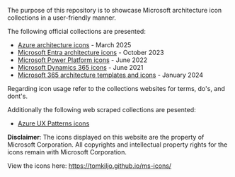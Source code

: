 The purpose of this repository is to showcase Microsoft architecture icon collections in a user-friendly manner.

The following official collections are presented:

- [Azure architecture icons](https://learn.microsoft.com/en-us/azure/architecture/icons) - March 2025
- [Microsoft Entra architecture icons](https://learn.microsoft.com/en-us/entra/architecture/architecture-icons) - October 2023
- [Microsoft Power Platform icons](https://learn.microsoft.com/en-us/power-platform/guidance/icons) - June 2022
- [Microsoft Dynamics 365 icons](https://learn.microsoft.com/en-us/dynamics365/get-started/icon) - June 2021
- [Microsoft 365 architecture templates and icons](https://learn.microsoft.com/en-us/microsoft-365/solutions/architecture-icons-templates) - January 2024

Regarding icon usage refer to the collections websites for terms, do's, and dont's.

Additionally the following web scraped collections are pesented:

- [Azure UX Patterns icons](https://azure.microsoft.com/en-gb/patterns/styles/glyphs-icons/)

**Disclaimer**: The icons displayed on this website are the property of Microsoft Corporation. All copyrights and intellectual property rights for the icons remain with Microsoft Corporation.

View the icons here: https://tomkiljo.github.io/ms-icons/
